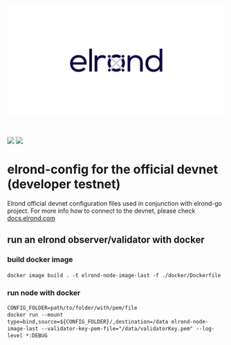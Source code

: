 <div style="text-align:center">
  <img
  src="https://raw.githubusercontent.com/ElrondNetwork/elrond-go/master/elrond_logo_01.svg"
  alt="Elrond Network">
</div>
<br>

<br>

[![](https://img.shields.io/badge/made%20by-Elrond%20Network-blue.svg?style=flat-square)](http://elrond.com/)
[![](https://img.shields.io/badge/project-Elrond%20Network%20Devnet-blue.svg?style=flat-square)](http://elrond.com/)

# elrond-config for the official devnet (developer testnet)

Elrond official devnet configuration files used in conjunction with elrond-go project. 
For more info how to connect to the devnet, please check [docs.elrond.com](https://staging-docs.elrond.com/validators/devnet/config-scripts-devnet/)

## run an elrond observer/validator with docker

### build docker image
```docker image build . -t elrond-node-image-last -f ./docker/Dockerfile```

### run node with docker
```
CONFIG_FOLDER=path/to/folder/with/pem/file
docker run --mount type=bind,source=${CONFIG_FOLDER}/,destination=/data elrond-node-image-last --validator-key-pem-file="/data/validatorKey.pem" --log-level *:DEBUG
```


